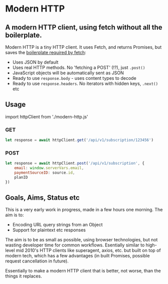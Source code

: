 # Modern HTTP

## A modern HTTP client, using fetch without all the boilerplate.

Modern HTTP is a tiny HTTP client. It uses Fetch, and returns Promises, but saves the [boilerplate required by fetch](https://developer.mozilla.org/en-US/docs/Web/API/Fetch_API/Using_Fetch):

 - Uses JSON by default
 - Uses real HTTP methods. No 'fetching a POST' (!?), just `.post()`
 - JavaScript objects will be automatically sent as JSON
 - Ready to use `response.body` - uses content types to decode
 - Ready to use `response.headers`. No iterators with hidden keys, `.next()` etc

## Usage

import httpClient from './modern-http.js'

### GET

```javascript
let response = await httpClient.get('/api/v1/subscription/123456')
```

### POST

```javascript
let response = await httpClient.post('/api/v1/subscription', {
    email: window.serverVars.email,
    paymentSourceID: source.id,
    planID 
})
```

## Goals, Aims, Status etc

This is a very early work in progress, made in a few hours one morning. The aim is to: 

 - Encoding URL query strings from an Object
 - Support for plaintext etc responses

The aim is to be as small as possible, using browser technologies, but not wasting developer time for common workflows. Esentially similar to high-level mid 2010's HTTP clients like superagent, axios, etc. but built on top of modern tech, which has a few advantages (in built Promises, possible request cancellation in future). 

Essentially to make a modern HTTP client that is better, not worse, than the things it replaces.

